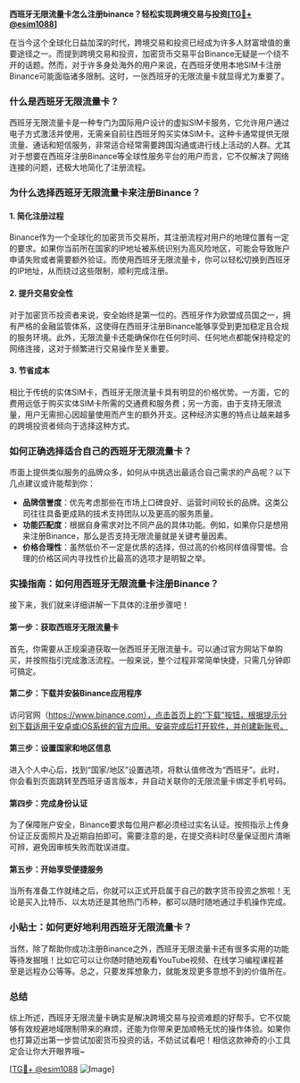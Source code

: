 **西班牙无限流量卡怎么注册binance？轻松实现跨境交易与投资[[TG💪+ @esim1088](https://t.me/s/esim1088)]**

在当今这个全球化日益加深的时代，跨境交易和投资已经成为许多人财富增值的重要途径之一。而提到跨境交易和投资，加密货币交易平台Binance无疑是一个绕不开的话题。然而，对于许多身处海外的用户来说，在西班牙使用本地SIM卡注册Binance可能面临诸多限制。这时，一张西班牙的无限流量卡就显得尤为重要了。

### 什么是西班牙无限流量卡？

西班牙无限流量卡是一种专门为国际用户设计的虚拟SIM卡服务，它允许用户通过电子方式激活并使用，无需亲自前往西班牙购买实体SIM卡。这种卡通常提供无限流量、通话和短信服务，非常适合经常需要跨国沟通或进行线上活动的人群。尤其对于想要在西班牙注册Binance等全球性服务平台的用户而言，它不仅解决了网络连接的问题，还极大地简化了注册流程。

### 为什么选择西班牙无限流量卡来注册Binance？

#### 1. 简化注册过程

Binance作为一个全球化的加密货币交易所，其注册流程对用户的地理位置有一定的要求。如果你当前所在国家的IP地址被系统识别为高风险地区，可能会导致账户申请失败或者需要额外验证。而使用西班牙无限流量卡，你可以轻松切换到西班牙的IP地址，从而绕过这些限制，顺利完成注册。

#### 2. 提升交易安全性

对于加密货币投资者来说，安全始终是第一位的。西班牙作为欧盟成员国之一，拥有严格的金融监管体系，这使得在西班牙注册Binance能够享受到更加稳定且合规的服务环境。此外，无限流量卡还能确保你在任何时间、任何地点都能保持稳定的网络连接，这对于频繁进行交易操作至关重要。

#### 3. 节省成本

相比于传统的实体SIM卡，西班牙无限流量卡具有明显的价格优势。一方面，它的费用远低于购买实体SIM卡所需的交通费和服务费；另一方面，由于支持无限流量，用户无需担心因超量使用而产生的额外开支。这种经济实惠的特点让越来越多的跨境投资者倾向于选择这种方式。

### 如何正确选择适合自己的西班牙无限流量卡？

市面上提供类似服务的品牌众多，如何从中挑选出最适合自己需求的产品呢？以下几点建议或许能帮到你：

- **品牌信誉度**：优先考虑那些在市场上口碑良好、运营时间较长的品牌。这类公司往往具备更成熟的技术支持团队以及更高的服务质量。
- **功能匹配度**：根据自身需求对比不同产品的具体功能。例如，如果你只是想用来注册Binance，那么是否支持无限流量就是关键考量因素。
- **价格合理性**：虽然低价不一定是优质的选择，但过高的价格同样值得警惕。合理的价格区间内寻找性价比最高的选项才是明智之举。

### 实操指南：如何用西班牙无限流量卡注册Binance？

接下来，我们就来详细讲解一下具体的注册步骤吧！

#### 第一步：获取西班牙无限流量卡

首先，你需要从正规渠道获取一张西班牙无限流量卡。可以通过官方网站下单购买，并按照指引完成激活流程。一般来说，整个过程非常简单快捷，只需几分钟即可搞定。

#### 第二步：下载并安装Binance应用程序

访问官网（https://www.binance.com），点击首页上的“下载”按钮，根据提示分别下载适用于安卓或iOS系统的官方应用。安装完成后打开软件，并创建新账号。

#### 第三步：设置国家和地区信息

进入个人中心后，找到“国家/地区”设置选项，将默认值修改为“西班牙”。此时，你会看到页面跳转至西班牙语言版本，并自动关联你的无限流量卡绑定手机号码。

#### 第四步：完成身份认证

为了保障账户安全，Binance要求每位用户都必须经过实名认证。按照指示上传身份证正反面照片及近期自拍即可。需要注意的是，在提交资料时尽量保证图片清晰可辨，避免因审核失败而耽误进度。

#### 第五步：开始享受便捷服务

当所有准备工作就绪之后，你就可以正式开启属于自己的数字货币投资之旅啦！无论是买入比特币、以太坊还是其他热门币种，都可以随时随地通过手机操作完成。

### 小贴士：如何更好地利用西班牙无限流量卡？

当然，除了帮助你成功注册Binance之外，西班牙无限流量卡还有很多实用的功能等待发掘哦！比如它可以让你随时随地观看YouTube视频、在线学习编程课程甚至是远程办公等等。总之，只要发挥想象力，就能发现更多意想不到的价值所在。

### 总结

综上所述，西班牙无限流量卡确实是解决跨境交易与投资难题的好帮手。它不仅能够有效规避地域限制带来的麻烦，还能为你带来更加顺畅无忧的操作体验。如果你也打算迈出第一步尝试加密货币投资的话，不妨试试看吧！相信这款神奇的小工具定会让你大开眼界哦~

[[TG💪+ @esim1088](https://t.me/s/esim1088) ![Image](https://i.postimg.cc/4NQfJmqS/Snipaste-2025-05-13-00-14-12.png)]